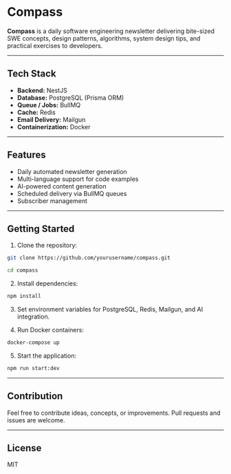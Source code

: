 # Compass

**Compass** is a daily software engineering newsletter delivering bite-sized SWE concepts, design patterns, algorithms, system design tips, and practical exercises to developers.

---

## Tech Stack

- **Backend:** NestJS
- **Database:** PostgreSQL (Prisma ORM)
- **Queue / Jobs:** BullMQ
- **Cache:** Redis
- **Email Delivery:** Mailgun
- **Containerization:** Docker

---

## Features

- Daily automated newsletter generation
- Multi-language support for code examples
- AI-powered content generation
- Scheduled delivery via BullMQ queues
- Subscriber management

---

## Getting Started

1. Clone the repository:

```bash
git clone https://github.com/yourusername/compass.git
```

```bash
cd compass
```

2. Install dependencies:

```bash
npm install
```

3. Set environment variables for PostgreSQL, Redis, Mailgun, and AI integration.

4. Run Docker containers:

```bash
docker-compose up
```

5. Start the application:

```bash
npm run start:dev
```

---

## Contribution

Feel free to contribute ideas, concepts, or improvements. Pull requests and issues are welcome.

---

## License

MIT
